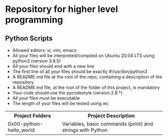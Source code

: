 # Repository for higher level programming

## Python Scripts
- Allowed editors: vi, vim, emacs
- All your files will be interpreted/compiled on Ubuntu 20.04 LTS using python3 (version 3.8.5)
- All your files should end with a new line
- The first line of all your files should be exactly #!/usr/bin/python3
- A README.md file at the root of the repo, containing a description of the repository
- A README.md file, at the root of the folder of this project, is mandatory
- Your code should use the pycodestyle (version 2.8.*)
- All your files must be executable
- The length of your files will be tested using wc

<table>
  <tr>
    <th>Project Folders</th>
    <th>Project Description</th>
  </tr>
  
  <tr>
    <td>0x00-python-hello_world</td>
    <td>Variables, basic commands (print) and strings with Python</td>
  </tr>
 
  </table>
